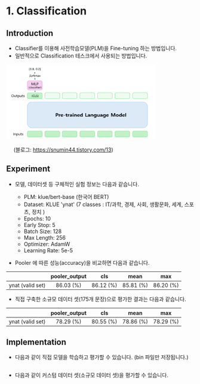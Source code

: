 # 1. Classification

## Introduction
- Classifier를 이용해 사전학습모델(PLM)을 Fine-tuning 하는 방법입니다.
- 일반적으로 Classification 테스크에서 사용되는 방법입니다. 

<img src="../images/classification_2.PNG" alt="example image" width="400" height="200"/>

&nbsp;&nbsp;&nbsp;&nbsp; (블로그: https://snumin44.tistory.com/13)


## Experiment

- 모델, 데이터셋 등 구체적인 실험 정보는 다음과 같습니다.
  
  - PLM: klue/bert-base (한국어 BERT)
  - Dataset: KLUE 'ynat' (7 classes : IT/과학, 경제, 사회, 생활문화, 세계, 스포츠, 정치 )
  - Epochs: 10
  - Early Stop: 5
  - Batch Size: 128
  - Max Length: 256
  - Optimizer: AdamW
  - Learning Rate: 5e-5

- Pooler 에 따른 성능(accuracy)을 비교하면 다음과 같습니다.

||pooler_output|cls|mean|max|
|:---:|:---:|:---:|:---:|:---:|
|ynat (valid set)|86.03 (%)|86.12 (%)|85.81 (%)|86.20 (%)|

- 직접 구축한 소규모 데이터 셋(175개 문장)으로 평가한 결과는 다음과 같습니다.

||pooler_output|cls|mean|max|
|:---:|:---:|:---:|:---:|:---:|
|ynat (valid set)|78.29 (%)|80.55 (%)|78.86 (%)|78.29 (%)|

## Implementation
- 다음과 같이 직접 모델을 학습하고 평가할 수 있습니다. (bin 파일만 저장됩니다.)
```
```
- 다음과 같이 커스텀 데이터 셋(소규모 데이터 셋)을 평가할 수 있습니다.
```
``` 
